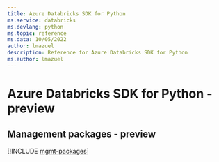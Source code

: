 ```yaml
---
title: Azure Databricks SDK for Python
ms.service: databricks
ms.devlang: python
ms.topic: reference
ms.data: 10/05/2022
author: lmazuel
description: Reference for Azure Databricks SDK for Python
ms.author: lmazuel
---
```

# Azure Databricks SDK for Python - preview

## Management packages - preview
[!INCLUDE [mgmt-packages](databricks-mgmt-index.md)]